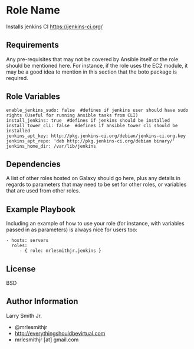 Role Name
=========

Installs jenkins CI https://jenkins-ci.org/

Requirements
------------

Any pre-requisites that may not be covered by Ansible itself or the role should be mentioned here. For instance, if the role uses the EC2 module, it may be a good idea to mention in this section that the boto package is required.

Role Variables
--------------

````
enable_jenkins_sudo: false  #defines if jenkins user should have sudo rights (Useful for running Ansible tasks from CLI)
install_jenkins: true  #defines if jenkins should be installed
install_tower_cli: false  #defines if ansible tower cli should be installed
jenkins_apt_key: http://pkg.jenkins-ci.org/debian/jenkins-ci.org.key
jenkins_apt_repo: 'deb http://pkg.jenkins-ci.org/debian binary/'
jenkins_home_dir: /var/lib/jenkins
````

Dependencies
------------

A list of other roles hosted on Galaxy should go here, plus any details in regards to parameters that may need to be set for other roles, or variables that are used from other roles.

Example Playbook
----------------

Including an example of how to use your role (for instance, with variables passed in as parameters) is always nice for users too:

    - hosts: servers
      roles:
         - { role: mrlesmithjr.jenkins }

License
-------

BSD

Author Information
------------------

Larry Smith Jr.
- @mrlesmithjr
- http://everythingshouldbevirtual.com
- mrlesmithjr [at] gmail.com

